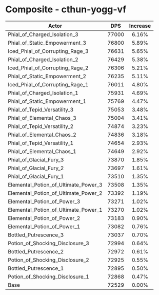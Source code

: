 # Composite - cthun-yogg-vf
| Actor | DPS | Increase |
|---|:---:|:---:|
|Phial_of_Charged_Isolation_3|77000|6.16%|
|Phial_of_Static_Empowerment_3|76800|5.89%|
|Iced_Phial_of_Corrupting_Rage_3|76631|5.65%|
|Phial_of_Charged_Isolation_2|76429|5.38%|
|Iced_Phial_of_Corrupting_Rage_2|76306|5.21%|
|Phial_of_Static_Empowerment_2|76235|5.11%|
|Iced_Phial_of_Corrupting_Rage_1|76011|4.80%|
|Phial_of_Charged_Isolation_1|75931|4.69%|
|Phial_of_Static_Empowerment_1|75769|4.47%|
|Phial_of_Tepid_Versatility_3|75053|3.48%|
|Phial_of_Elemental_Chaos_3|75004|3.41%|
|Phial_of_Tepid_Versatility_2|74874|3.23%|
|Phial_of_Elemental_Chaos_2|74836|3.18%|
|Phial_of_Tepid_Versatility_1|74654|2.93%|
|Phial_of_Elemental_Chaos_1|74649|2.92%|
|Phial_of_Glacial_Fury_3|73870|1.85%|
|Phial_of_Glacial_Fury_2|73697|1.61%|
|Phial_of_Glacial_Fury_1|73510|1.35%|
|Elemental_Potion_of_Ultimate_Power_3|73508|1.35%|
|Elemental_Potion_of_Ultimate_Power_2|73392|1.19%|
|Elemental_Potion_of_Power_3|73271|1.02%|
|Elemental_Potion_of_Ultimate_Power_1|73270|1.02%|
|Elemental_Potion_of_Power_2|73183|0.90%|
|Elemental_Potion_of_Power_1|73082|0.76%|
|Bottled_Putrescence_3|73037|0.70%|
|Potion_of_Shocking_Disclosure_3|72994|0.64%|
|Bottled_Putrescence_2|72972|0.61%|
|Potion_of_Shocking_Disclosure_2|72925|0.55%|
|Bottled_Putrescence_1|72895|0.50%|
|Potion_of_Shocking_Disclosure_1|72868|0.47%|
|Base|72529|0.00%|
